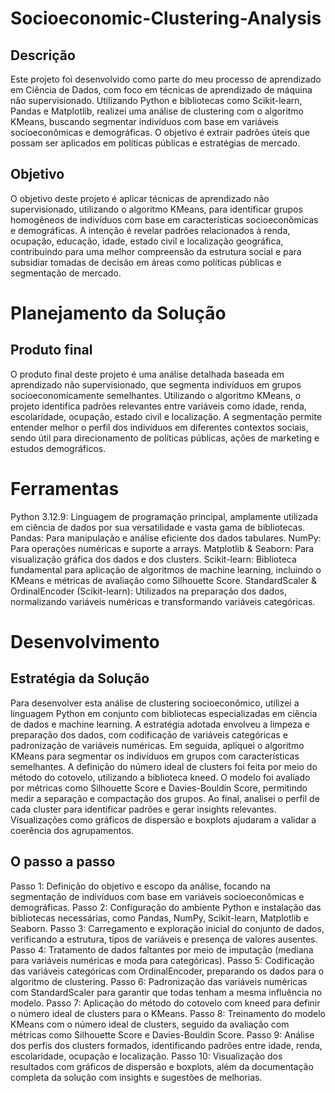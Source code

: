 # Socioeconomic-Clustering-Analysis
## Descrição
Este projeto foi desenvolvido como parte do meu processo de aprendizado em Ciência de Dados, com foco em técnicas de aprendizado de máquina não supervisionado. Utilizando Python e bibliotecas como Scikit-learn, Pandas e Matplotlib, realizei uma análise de clustering com o algoritmo KMeans, buscando segmentar indivíduos com base em variáveis socioeconômicas e demográficas. O objetivo é extrair padrões úteis que possam ser aplicados em políticas públicas e estratégias de mercado.
## Objetivo
O objetivo deste projeto é aplicar técnicas de aprendizado não supervisionado, utilizando o algoritmo KMeans, para identificar grupos homogêneos de indivíduos com base em características socioeconômicas e demográficas. A intenção é revelar padrões relacionados à renda, ocupação, educação, idade, estado civil e localização geográfica, contribuindo para uma melhor compreensão da estrutura social e para subsidiar tomadas de decisão em áreas como políticas públicas e segmentação de mercado.
# Planejamento da Solução
## Produto final
O produto final deste projeto é uma análise detalhada baseada em aprendizado não supervisionado, que segmenta indivíduos em grupos socioeconomicamente semelhantes. Utilizando o algoritmo KMeans, o projeto identifica padrões relevantes entre variáveis como idade, renda, escolaridade, ocupação, estado civil e localização. A segmentação permite entender melhor o perfil dos indivíduos em diferentes contextos sociais, sendo útil para direcionamento de políticas públicas, ações de marketing e estudos demográficos.
# Ferramentas
Python 3.12.9: Linguagem de programação principal, amplamente utilizada em ciência de dados por sua versatilidade e vasta gama de bibliotecas.
Pandas: Para manipulação e análise eficiente dos dados tabulares.
NumPy: Para operações numéricas e suporte a arrays.
Matplotlib & Seaborn: Para visualização gráfica dos dados e dos clusters.
Scikit-learn: Biblioteca fundamental para aplicação de algoritmos de machine learning, incluindo o KMeans e métricas de avaliação como Silhouette Score.
StandardScaler & OrdinalEncoder (Scikit-learn): Utilizados na preparação dos dados, normalizando variáveis numéricas e transformando variáveis categóricas.
# Desenvolvimento
## Estratégia da Solução
Para desenvolver esta análise de clustering socioeconômico, utilizei a linguagem Python em conjunto com bibliotecas especializadas em ciência de dados e machine learning. A estratégia adotada envolveu a limpeza e preparação dos dados, com codificação de variáveis categóricas e padronização de variáveis numéricas. Em seguida, apliquei o algoritmo KMeans para segmentar os indivíduos em grupos com características semelhantes.
A definição do número ideal de clusters foi feita por meio do método do cotovelo, utilizando a biblioteca kneed. O modelo foi avaliado por métricas como Silhouette Score e Davies-Bouldin Score, permitindo medir a separação e compactação dos grupos. Ao final, analisei o perfil de cada cluster para identificar padrões e gerar insights relevantes. Visualizações como gráficos de dispersão e boxplots ajudaram a validar a coerência dos agrupamentos.
## O passo a passo
Passo 1: Definição do objetivo e escopo da análise, focando na segmentação de indivíduos com base em variáveis socioeconômicas e demográficas.
Passo 2: Configuração do ambiente Python e instalação das bibliotecas necessárias, como Pandas, NumPy, Scikit-learn, Matplotlib e Seaborn.
Passo 3: Carregamento e exploração inicial do conjunto de dados, verificando a estrutura, tipos de variáveis e presença de valores ausentes.
Passo 4: Tratamento de dados faltantes por meio de imputação (mediana para variáveis numéricas e moda para categóricas).
Passo 5: Codificação das variáveis categóricas com OrdinalEncoder, preparando os dados para o algoritmo de clustering.
Passo 6: Padronização das variáveis numéricas com StandardScaler para garantir que todas tenham a mesma influência no modelo.
Passo 7: Aplicação do método do cotovelo com kneed para definir o número ideal de clusters para o KMeans.
Passo 8: Treinamento do modelo KMeans com o número ideal de clusters, seguido da avaliação com métricas como Silhouette Score e Davies-Bouldin Score.
Passo 9: Análise dos perfis dos clusters formados, identificando padrões entre idade, renda, escolaridade, ocupação e localização.
Passo 10: Visualização dos resultados com gráficos de dispersão e boxplots, além da documentação completa da solução com insights e sugestões de melhorias.

